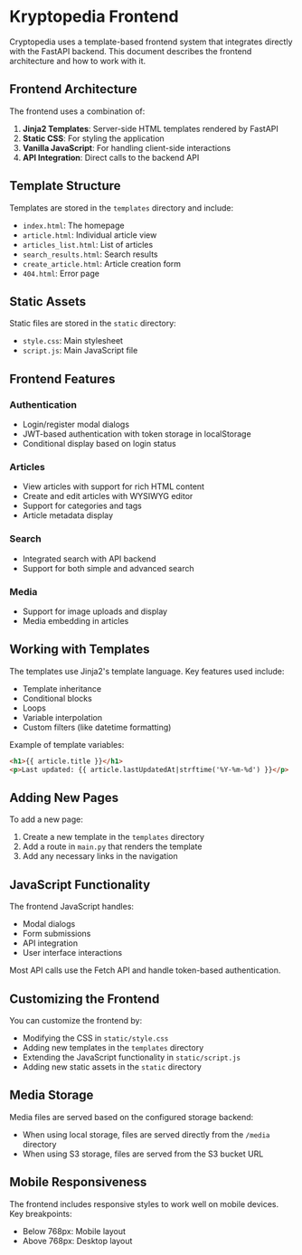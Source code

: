 # Kryptopedia Frontend

Cryptopedia uses a template-based frontend system that integrates directly with the FastAPI backend. This document describes the frontend architecture and how to work with it.

## Frontend Architecture

The frontend uses a combination of:

1. **Jinja2 Templates**: Server-side HTML templates rendered by FastAPI
2. **Static CSS**: For styling the application
3. **Vanilla JavaScript**: For handling client-side interactions
4. **API Integration**: Direct calls to the backend API

## Template Structure

Templates are stored in the `templates` directory and include:

- `index.html`: The homepage
- `article.html`: Individual article view
- `articles_list.html`: List of articles
- `search_results.html`: Search results
- `create_article.html`: Article creation form
- `404.html`: Error page

## Static Assets

Static files are stored in the `static` directory:

- `style.css`: Main stylesheet
- `script.js`: Main JavaScript file

## Frontend Features

### Authentication

- Login/register modal dialogs
- JWT-based authentication with token storage in localStorage
- Conditional display based on login status

### Articles

- View articles with support for rich HTML content
- Create and edit articles with WYSIWYG editor
- Support for categories and tags
- Article metadata display

### Search

- Integrated search with API backend
- Support for both simple and advanced search

### Media

- Support for image uploads and display
- Media embedding in articles

## Working with Templates

The templates use Jinja2's template language. Key features used include:

- Template inheritance
- Conditional blocks
- Loops
- Variable interpolation
- Custom filters (like datetime formatting)

Example of template variables:

```html
<h1>{{ article.title }}</h1>
<p>Last updated: {{ article.lastUpdatedAt|strftime('%Y-%m-%d') }}</p>
```

## Adding New Pages

To add a new page:

1. Create a new template in the `templates` directory
2. Add a route in `main.py` that renders the template
3. Add any necessary links in the navigation

## JavaScript Functionality

The frontend JavaScript handles:

- Modal dialogs
- Form submissions
- API integration
- User interface interactions

Most API calls use the Fetch API and handle token-based authentication.

## Customizing the Frontend

You can customize the frontend by:

- Modifying the CSS in `static/style.css`
- Adding new templates in the `templates` directory
- Extending the JavaScript functionality in `static/script.js`
- Adding new static assets in the `static` directory

## Media Storage

Media files are served based on the configured storage backend:

- When using local storage, files are served directly from the `/media` directory
- When using S3 storage, files are served from the S3 bucket URL

## Mobile Responsiveness

The frontend includes responsive styles to work well on mobile devices. Key breakpoints:

- Below 768px: Mobile layout
- Above 768px: Desktop layout
